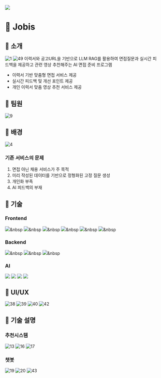 <!--타이틀 부분-->
<img src="https://capsule-render.vercel.app/api?type=blur&color=gradient&height=300&section=header&text=Jobis&fontSize=80" />

# 👀 Jobis
## 🍎 소개
![1](https://github.com/user-attachments/assets/67379bb3-8184-472c-9a80-1787732c4445)
![49](https://github.com/user-attachments/assets/abb60316-6778-459d-9bc6-160ec205bdca)
이력서와 공고URL을 기반으로 LLM RAG를 활용하여 면접질문과 실시간 피드백을 제공하고 관련 영상 추천해주는 AI 면접 준비 프로그램
- 이력서 기반 맞춤형 면접 서비스 제공
- 실시간 피드백 및 개선 포인트 제공
- 개인 이력서 맞춤 영상 추천 서비스 제공

## 🍎 팀원
![9](https://github.com/user-attachments/assets/ada8b4f0-507d-410d-9b0f-41d3db558373)

## 🍎 배경
![4](https://github.com/user-attachments/assets/f3b25bd3-3504-46da-9ffd-f5a27ad24dae)

### 기존 서비스의 문제
1. 면접 아닌 채용 서비스가 주 목적
2. 미리 작성된 데이터를 기반으로 정형화된 고정 질문 생성
3. 개인화 부족
4. AI 피드백의 부재

## 🍎 기술
### Frontend
  <img src="https://img.shields.io/badge/react-20232a.svg?style=for-the-badge&logo=react&logoColor=61DAFB" />&nbsp
  <img src="https://img.shields.io/badge/javascript-F7DF1E.svg?style=for-the-badge&logo=javascript&logoColor=20232a" />&nbsp
  <img src="https://img.shields.io/badge/html5-E34F26.svg?style=for-the-badge&logo=html5&logoColor=white" />&nbsp
  <img src="https://img.shields.io/badge/styled--components-DB7093?style=for-the-badge&logo=styled-components&logoColor=ffd35b" />&nbsp
  <img src="https://img.shields.io/badge/tailwindcss-1daabb.svg?style=for-the-badge&logo=tailwind-css&logoColor=white" />&nbsp
  <img src="https://img.shields.io/badge/css3-1572B6.svg?style=for-the-badge&logo=css3&logoColor=white" />&nbsp
### Backend
  <img src="https://img.shields.io/badge/Fastapi-009688.svg?style=for-the-badge&logo=Fastapi&logoColor=white" />&nbsp
  <img src="https://img.shields.io/badge/mysql-4479A1.svg?style=for-the-badge&logo=mysql&logoColor=white" />&nbsp
  <img src="https://img.shields.io/badge/Docker-2496ED?style=for-the-badge&logo=Docker&logoColor=white"/>&nbsp
### AI
  <img src="https://img.shields.io/badge/openai-412991?style=flat-square&logo=openai&logoColor=white"/>
  <img src="https://img.shields.io/badge/faiss-E34F26?style=flat-square&logo=openai&logoColor=white"/>
  <img src="https://img.shields.io/badge/yt_dlp-009688?style=flat-square&logo=openai&logoColor=white"/>
  <img src="https://img.shields.io/badge/selenium-1572B6?style=flat-square&logo=openai&logoColor=white"/>

## 🍎 UI/UX
![38](https://github.com/user-attachments/assets/bdd8b5f2-f375-417b-83f5-4cf1e4e7a61f)
![39](https://github.com/user-attachments/assets/40c2564b-0a0b-4647-9934-371f94dc76c2)
![40](https://github.com/user-attachments/assets/786c8f87-9fb7-4000-9bc5-20800cdea3de)
![42](https://github.com/user-attachments/assets/15cc7623-9451-4042-ab81-a6f25777c8ad)

## 🍎 기술 설명
### 추천시스템
![13](https://github.com/user-attachments/assets/aa49d0d6-9c75-460f-a3e8-55ef24018f2d)
![16](https://github.com/user-attachments/assets/e5a22f07-32a9-4371-8833-bc255804d2b4)
![17](https://github.com/user-attachments/assets/91822ac5-27b5-48e5-b306-5cf38e3824cc)

### 챗봇
![19](https://github.com/user-attachments/assets/c0897116-6cdf-4ad9-b5e1-5eb18e7ccf13)
![20](https://github.com/user-attachments/assets/76b182ef-0354-4f96-98be-12deef3c5158)
![43](https://github.com/user-attachments/assets/53349fe5-1b1c-4168-b238-4f7680cb09f2)
